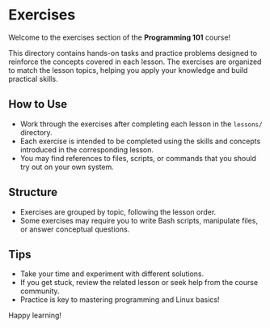 # Exercises

Welcome to the exercises section of the **Programming 101** course!

This directory contains hands-on tasks and practice problems designed to reinforce the concepts covered in each lesson. The exercises are organized to match the lesson topics, helping you apply your knowledge and build practical skills.

## How to Use

- Work through the exercises after completing each lesson in the `lessons/` directory.
- Each exercise is intended to be completed using the skills and concepts introduced in the corresponding lesson.
- You may find references to files, scripts, or commands that you should try out on your own system.

## Structure

- Exercises are grouped by topic, following the lesson order.
- Some exercises may require you to write Bash scripts, manipulate files, or answer conceptual questions.

## Tips

- Take your time and experiment with different solutions.
- If you get stuck, review the related lesson or seek help from the course community.
- Practice is key to mastering programming and Linux basics!

Happy learning!
